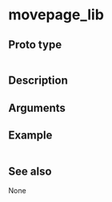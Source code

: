 # movepage_lib

## Proto type

```php
```

## Description


## Arguments


## Example

```php
```

## See also
None


